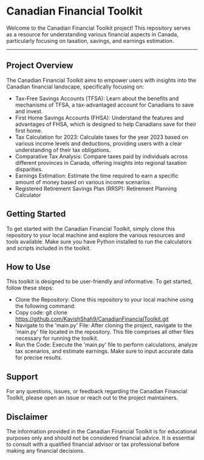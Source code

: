 # Canadian Financial Toolkit
Welcome to the Canadian Financial Toolkit project! This repository serves as a resource for understanding various financial aspects in Canada, particularly focusing on taxation, savings, and earnings estimation.

---------------------------------------------------------------------------------------------------------------------------------------------------------------------------------------------------------------------

## Project Overview
The Canadian Financial Toolkit aims to empower users with insights into the Canadian financial landscape, specifically focusing on:

- Tax-Free Savings Accounts (TFSA): Learn about the benefits and mechanisms of TFSA, a tax-advantaged account for Canadians to save and invest.
- First Home Savings Accounts (FHSA): Understand the features and advantages of FHSA, which is designed to help Canadians save for their first home.
- Tax Calculation for 2023: Calculate taxes for the year 2023 based on various income levels and deductions, providing users with a clear understanding of their tax obligations.
- Comparative Tax Analysis: Compare taxes paid by individuals across different provinces in Canada, offering insights into regional taxation disparities.
- Earnings Estimation: Estimate the time required to earn a specific amount of money based on various income scenarios.
- Registered Retirement Savings Plan (RRSP): Retirement Planning Calculator

## Getting Started
To get started with the Canadian Financial Toolkit, simply clone this repository to your local machine and explore the various resources and tools available. Make sure you have Python installed to run the calculators and scripts included in the toolkit.

## How to Use
This toolkit is designed to be user-friendly and informative. To get started, follow these steps:

- Clone the Repository: Clone this repository to your local machine using the following command:
- Copy code: git clone https://github.com/KavishShah9/CanadianFinancialToolkit.git
- Navigate to the 'main.py' File: After cloning the project, navigate to the 'main.py' file located in the repository. This file comprises all other files necessary for running the toolkit.
- Run the Code: Execute the 'main.py' file to perform calculations, analyze tax scenarios, and estimate earnings. Make sure to input accurate data for precise results.

## Support
For any questions, issues, or feedback regarding the Canadian Financial Toolkit, please open an issue or reach out to the project maintainers.

## Disclaimer
The information provided in the Canadian Financial Toolkit is for educational purposes only and should not be considered financial advice. It is essential to consult with a qualified financial advisor or tax professional before making any financial decisions.
